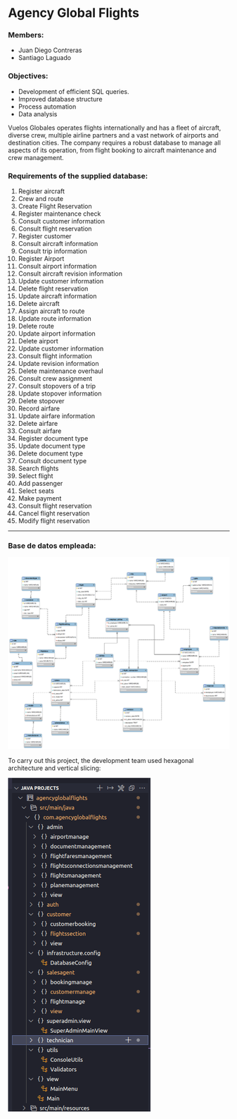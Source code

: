 # Agency Global Flights
### Members:

- Juan Diego Contreras
- Santiago Laguado

### Objectives:

- Development of efficient SQL queries.
- Improved database structure
- Process automation
- Data analysis

Vuelos Globales operates flights internationally and has a fleet of aircraft, diverse crew, multiple airline partners and a vast network of airports and destination cities. The company requires a robust database to manage all aspects of its operation, from flight booking to aircraft maintenance and crew management.

### Requirements of the supplied database:

1. Register aircraft
2. Crew and route
3. Create Flight Reservation
4. Register maintenance check
5. Consult customer information
6. Consult flight reservation
7. Register customer
8. Consult aircraft information
9. Consult trip information
10. Register Airport
11. Consult airport information
12. Consult aircraft revision information 
13. Update customer information
14. Delete flight reservation
15. Update aircraft information
16. Delete aircraft 
17. Assign aircraft to route
18. Update route information
19. Delete route
20. Update airport information
21. Delete airport
22. Update customer information
23. Consult flight information
24. Update revision information
25. Delete maintenance overhaul
26. Consult crew assignment
27. Consult stopovers of a trip
28. Update stopover information
29. Delete stopover
30. Record airfare
31. Update airfare information
32. Delete airfare 
33. Consult airfare
34. Register document type
35. Update document type
36. Delete document type
37. Consult document type
38. Search flights
39. Select flight
40. Add passenger
41. Select seats
42. Make payment
43. Consult flight reservation
44. Cancel flight reservation 
45. Modify flight reservation

----------------------------------------------------------------------------------------------------------------------

### Base de datos empleada: 

![db_airport_diagram](https://github.com/Mizamarzes/AgencyGlobalFlights/blob/master/database_design/db_airport_diagram.png)

To carry out this project, the development team used hexagonal architecture and vertical slicing:

![image-20240725151922964](https://github.com/Mizamarzes/AgencyGlobalFlights/blob/master/database_design/tree_files.png)



